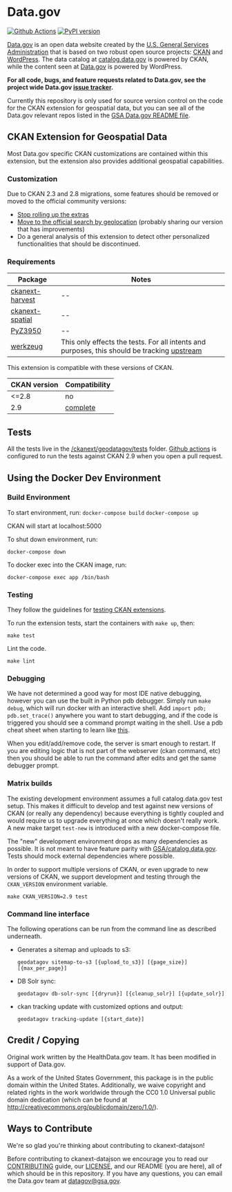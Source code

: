 # Data.gov  

[![Github Actions](https://github.com/GSA/ckanext-geodatagov/actions/workflows/test.yml/badge.svg)](https://github.com/GSA/ckanext-geodatagov/actions)
[![PyPI version](https://badge.fury.io/py/ckanext-geodatagov.svg)](https://badge.fury.io/py/ckanext-geodatagov)

[Data.gov](http://data.gov) is an open data website created by the
[U.S. General Services Administration](https://github.com/GSA/) that is based
on two robust open source projects: [CKAN](http://ckan.org) and
[WordPress](http://wordpress.org). The data catalog at
[catalog.data.gov](catalog.data.gov) is powered by CKAN, while the content seen
at [Data.gov](Data.gov) is powered by WordPress.  

**For all code, bugs, and feature requests related to Data.gov, see the project
wide Data.gov [issue tracker](https://github.com/GSA/data.gov/issues).**

Currently this repository is only used for source version control on the code
for the CKAN extension for geospatial data, but you can see all of the Data.gov
relevant repos listed in the [GSA Data.gov README file](https://github.com/GSA/data.gov/blob/master/README.md).

## CKAN Extension for Geospatial Data

Most Data.gov specific CKAN customizations are contained within this extension,
but the extension also provides additional geospatial capabilities.

### Customization

Due to CKAN 2.3 and 2.8 migrations, some features should be removed or moved to
the official community versions:

- [Stop rolling up the extras](https://github.com/GSA/ckanext-geodatagov/issues/178)
- [Move to the official search by geolocation](https://github.com/GSA/datagov-deploy/issues/2440)
(probably sharing our version that has improvements)
- Do a general analysis of this extension to detect other personalized
functionalities that should be discontinued.

### Requirements

Package                                                                | Notes
---------------------------------------------------------------------- | -------------
[ckanext-harvest](https://github.com/ckan/ckanext-harvest/)            | --
[ckanext-spatial](https://github.com/ckan/ckanext-spatial)             | --
[PyZ3950](https://github.com/asl2/PyZ3950)                             | --
[werkzeug](https://github.com/nickumia-reisys/werkzeug)                | This only effects the tests.  For all intents and purposes, this should be tracking [upstream](https://github.com/pallets/werkzeug)

This extension is compatible with these versions of CKAN.

CKAN version | Compatibility
------------ | -------------
<=2.8        | no
2.9          | [complete](https://github.com/GSA/datagov-ckan-multi/issues/570)

## Tests

All the tests live in the [/ckanext/geodatagov/tests](/ckanext/geodatagov/tests)
folder. [Github actions](https://github.com/GSA/ckanext-geodatagov/blob/main/.github/workflows/test.yml)
is configured to run the tests against CKAN 2.9 when you open a pull request.

## Using the Docker Dev Environment

### Build Environment

To start environment, run:
`docker-compose build`
`docker-compose up`

CKAN will start at localhost:5000

To shut down environment, run:

`docker-compose down`

To docker exec into the CKAN image, run:

`docker-compose exec app /bin/bash`

### Testing

They follow the guidelines for [testing CKAN
extensions](https://docs.ckan.org/en/2.9/extensions/testing-extensions.html#testing-extensions).

To run the extension tests, start the containers with `make up`, then:

    make test

Lint the code.

    make lint

### Debugging

We have not determined a good way for most IDE native debugging, however you can
use the built in Python pdb debugger. Simply run `make debug`, which will run
docker with an interactive shell. Add `import pdb; pdb.set_trace()` anywhere
you want to start debugging, and if the code is triggered
you should see a command prompt waiting in the shell. Use a pdb cheat sheet
when starting to learn like [this](https://kapeli.com/cheat_sheets/Python_Debugger.docset/Contents/Resources/Documents/index).

When you edit/add/remove code, the server is smart enough to restart. If you
are editing logic that is not part of the webserver (ckan command, etc) then
you should be able to run the command after edits and get the same debugger prompt.

### Matrix builds

The existing development environment assumes a full catalog.data.gov test setup.
This makes it difficult to develop and test against new versions of CKAN (or
really any dependency) because everything is tightly coupled and would require
us to upgrade everything at once which doesn't really work. A new make target
`test-new` is introduced with a new docker-compose file.

The "new" development environment drops as many dependencies as possible. It is
not meant to have feature parity with
[GSA/catalog.data.gov](https://github.com/GSA/catalog.data.gov/). Tests should
mock external dependencies where possible.

In order to support multiple versions of CKAN, or even upgrade to new versions
of CKAN, we support development and testing through the `CKAN_VERSION`
environment variable.

    make CKAN_VERSION=2.9 test

### Command line interface

The following operations can be run from the command line as described underneath.

- Generates a sitemap and uploads to s3:

      geodatagov sitemap-to-s3 [{upload_to_s3}] [{page_size}] [{max_per_page}]

- DB Solr sync:

      geodatagov db-solr-sync [{dryrun}] [{cleanup_solr}] [{update_solr}]

- ckan tracking update with customized options and output:

      geodatagov tracking-update [{start_date}]

## Credit / Copying

Original work written by the HealthData.gov team. It has been modified in support
of Data.gov.

As a work of the United States Government, this package is in the public
domain within the United States. Additionally, we waive copyright and
related rights in the work worldwide through the CC0 1.0 Universal
public domain dedication (which can be found at <http://creativecommons.org/publicdomain/zero/1.0/>).

## Ways to Contribute

We're so glad you're thinking about contributing to ckanext-datajson!

Before contributing to ckanext-datajson we encourage you to read our
[CONTRIBUTING](CONTRIBUTING.md) guide, our [LICENSE](LICENSE.md), and our README
(you are here), all of which should be in this repository. If you have any
questions, you can email the Data.gov team at
[datagov@gsa.gov](mailto:datagov@gsa.gov).
